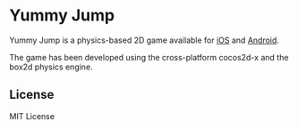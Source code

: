 Yummy Jump
==========

Yummy Jump is a physics-based 2D game available for [iOS](https://itunes.apple.com/app/yummy-jump/id925761778) and [Android](https://play.google.com/store/apps/details?id=com.voodoocactus.games).

The game has been developed using the cross-platform cocos2d-x and the box2d physics engine.

## License

MIT License
